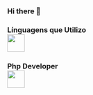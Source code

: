 ### Hi there 👋

### Línguagens que Utilizo <br><img src="https://cdn.jsdelivr.net/gh/devicons/devicon/icons/java/java-original.svg" width="40" height="40"/>
### Php Developer <br><img src="https://upload.wikimedia.org/wikipedia/commons/thumb/2/27/PHP-logo.svg/1200px-PHP-logo.svg.png" width="40" height="40"/>




<!--
**RyanAlvim/RyanAlvim** is a ✨ _special_ ✨ repository because its `README.md` (this file) appears on your GitHub profile.

Here are some ideas to get you started:

- 🔭 I’m currently working on ...
- 🌱 I’m currently learning ...
- 👯 I’m looking to collaborate on ...
- 🤔 I’m looking for help with ...
- 💬 Ask me about ...
- 📫 How to reach me: ...
- 😄 Pronouns: ...
- ⚡ Fun fact: ...
-->
